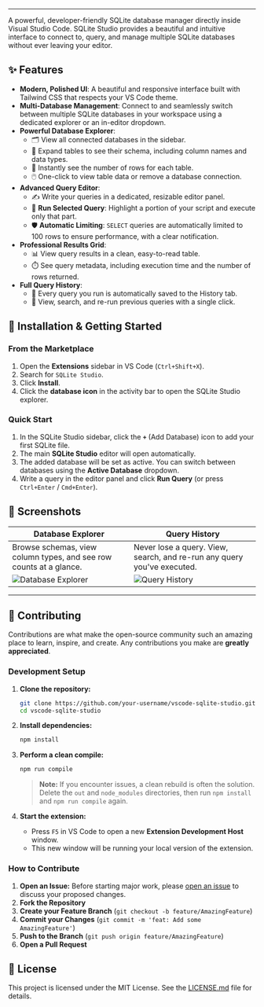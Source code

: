 
---
 A powerful, developer-friendly SQLite database manager directly inside Visual Studio Code.
SQLite Studio provides a beautiful and intuitive interface to connect to, query, and manage multiple SQLite databases without ever leaving your editor. 

## ✨ Features

-   **Modern, Polished UI**: A beautiful and responsive interface built with Tailwind CSS that respects your VS Code theme.
-   **Multi-Database Management**: Connect to and seamlessly switch between multiple SQLite databases in your workspace using a dedicated explorer or an in-editor dropdown.
-   **Powerful Database Explorer**:
    -   🗂️ View all connected databases in the sidebar.
    -   👀 Expand tables to see their schema, including column names and data types.
    -   🔢 Instantly see the number of rows for each table.
    -   🖱️ One-click to view table data or remove a database connection.
-   **Advanced Query Editor**:
    -   ✍️ Write your queries in a dedicated, resizable editor panel.
    -   🎯 **Run Selected Query**: Highlight a portion of your script and execute only that part.
    -   🛡️ **Automatic Limiting**: `SELECT` queries are automatically limited to 100 rows to ensure performance, with a clear notification.
-   **Professional Results Grid**:
    -   📊 View query results in a clean, easy-to-read table.
    -   ⏱️ See query metadata, including execution time and the number of rows returned.
-   **Full Query History**:
    -   📜 Every query you run is automatically saved to the History tab.
    -   🔄 View, search, and re-run previous queries with a single click.

## 🚀 Installation & Getting Started

### From the Marketplace

1.  Open the **Extensions** sidebar in VS Code (`Ctrl+Shift+X`).
2.  Search for `SQLite Studio`.
3.  Click **Install**.
4.  Click the **database icon** in the activity bar to open the SQLite Studio explorer.

### Quick Start

1.  In the SQLite Studio sidebar, click the **`+`** (Add Database) icon to add your first SQLite file.
2.  The main **SQLite Studio** editor will open automatically.
3.  The added database will be set as active. You can switch between databases using the **Active Database** dropdown.
4.  Write a query in the editor panel and click **Run Query** (or press `Ctrl+Enter` / `Cmd+Enter`).

## 📸 Screenshots

| Database Explorer                                                                                                      | Query History                                                                                              |
| ---------------------------------------------------------------------------------------------------------------------- | ---------------------------------------------------------------------------------------------------------- |
| Browse schemas, view column types, and see row counts at a glance.                                                     | Never lose a query. View, search, and re-run any query you've executed.                                    |
| <!-- ACTION: Replace with screenshot of sidebar --> <img src="./images/screenshot-sidebar.png" alt="Database Explorer"> | <!-- ACTION: Replace with screenshot of history tab --> <img src="./images/screenshot-history.png" alt="Query History"> |

---

## 🤝 Contributing

Contributions are what make the open-source community such an amazing place to learn, inspire, and create. Any contributions you make are **greatly appreciated**.

### Development Setup

1.  **Clone the repository:**
    ```bash
    git clone https://github.com/your-username/vscode-sqlite-studio.git
    cd vscode-sqlite-studio
    ```

2.  **Install dependencies:**
    ```bash
    npm install
    ```

3.  **Perform a clean compile:**
    ```bash
    npm run compile
    ```
    > **Note:** If you encounter issues, a clean rebuild is often the solution. Delete the `out` and `node_modules` directories, then run `npm install` and `npm run compile` again.

4.  **Start the extension:**
    -   Press `F5` in VS Code to open a new **Extension Development Host** window.
    -   This new window will be running your local version of the extension.

### How to Contribute

1.  **Open an Issue:** Before starting major work, please [open an issue](https://github.com/your-username/vscode-sqlite-studio/issues) to discuss your proposed changes.
2.  **Fork the Repository**
3.  **Create your Feature Branch** (`git checkout -b feature/AmazingFeature`)
4.  **Commit your Changes** (`git commit -m 'feat: Add some AmazingFeature'`)
5.  **Push to the Branch** (`git push origin feature/AmazingFeature`)
6.  **Open a Pull Request**

## 📝 License

This project is licensed under the MIT License. See the [LICENSE.md](LICENSE.md) file for details.